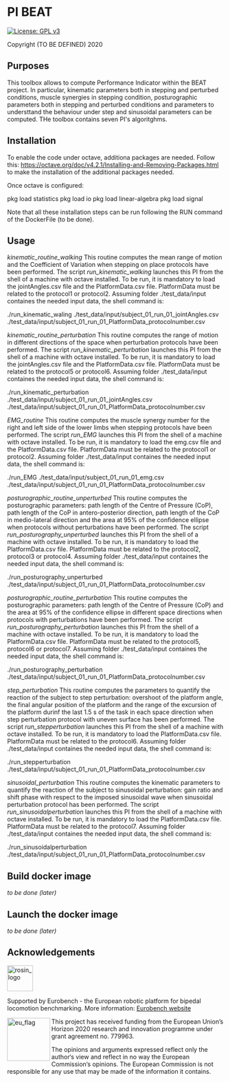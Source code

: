 # PI BEAT

[![License: GPL v3](https://img.shields.io/badge/License-GPLv3-blue.svg)](https://www.gnu.org/licenses/gpl-3.0)

Copyright (TO BE DEFINED) 2020

## Purposes

This toolbox allows to compute Performance Indicator within the BEAT project. In particular, kinematic parameters both in stepping and perturbed conditions, muscle synergies in stepping condition, posturographic parameters both in stepping and perturbed conditions and parameters to understtand the behaviour under step and sinusoidal parameters can be computed. THe toolbox contains seven PI's algoritghms.

## Installation

To enable the code under octave, additiona packages are needed.
Follow this: https://octave.org/doc/v4.2.1/Installing-and-Removing-Packages.html to make the installation of the additional packages needed.

Once octave is configured:

pkg load statistics
pkg load io
pkg load linear-algebra
pkg load signal

Note that all these installation steps can be run following the RUN command of the DockerFile (to be done).

## Usage
_kinematic_routine_walking_
This routine computes the mean range of motion and the Coefficient of Variation when stepping on place protocols have been performed.
The script _run_kinematic_walking_ launches this PI from the shell of a machine with octave installed. To be run, it is mandatory to load the jointAngles.csv file and the PlatformData.csv file. PlatformData must be related to the protocol1 or protocol2. 
Assuming folder ./test_data/input containes the needed input data, the shell command is:

./run_kinematic_waling ./test_data/input/subject_01_run_01_jointAngles.csv ./test_data/input/subject_01_run_01_PlatformData_protocolnumber.csv 

_kinematic_routine_perturbation_
This routine computes the range of motion in different directions of the space when perturbation protocols have been performed.
The script _run_kinematic_perturbation_ launches this PI from the shell of a machine with octave installed. To be run, it is mandatory to load the jointAngles.csv file and the PlatformData.csv file. PlatformData must be related to the protocol5 or protocol6. 
Assuming folder ./test_data/input containes the needed input data, the shell command is:

./run_kinematic_perturbation ./test_data/input/subject_01_run_01_jointAngles.csv ./test_data/input/subject_01_run_01_PlatformData_protocolnumber.csv 

_EMG_routine_
This routine computes the muscle synergy number for the right and left side of the lower limbs when stepping protocols have been performed. The script _run_EMG_ launches this PI from the shell of a machine with octave installed. To be run, it is mandatory to load the emg.csv file and the PlatformData.csv file. PlatformData must be related to the protocol1 or protocol2. 
Assuming folder ./test_data/input containes the needed input data, the shell command is:

./run_EMG ./test_data/input/subject_01_run_01_emg.csv ./test_data/input/subject_01_run_01_PlatformData_protocolnumber.csv 

_posturographic_routine_unperturbed_
This routine computes the posturographic parameters: path length of the Centre of Pressure (CoP), path length of the CoP in antero-posterior direction, path length of the CoP in medio-lateral direction and the area at 95% of the confidence ellipse when protocols without perturbations have been performed.
The script _run_posturography_unperturbed_ launches this PI from the shell of a machine with octave installed. To be run, it is mandatory to load the PlatformData.csv file. PlatformData must be related to the protocol2, protocol3 or protocol4. 
Assuming folder ./test_data/input containes the needed input data, the shell command is:

./run_posturography_unperturbed ./test_data/input/subject_01_run_01_PlatformData_protocolnumber.csv 

_posturographic_routine_perturbation_
This routine computes the posturographic parameters: path length of the Centre of Pressure (CoP) and the area at 95% of the confidence ellipse in different space directions when protocols with perturbations have been performed.
The script _run_posturography_perturbation_ launches this PI from the shell of a machine with octave installed. To be run, it is mandatory to load the PlatformData.csv file. PlatformData must be related to the protocol5, protocol6 or protocol7. 
Assuming folder ./test_data/input containes the needed input data, the shell command is:

./run_posturography_perturbation ./test_data/input/subject_01_run_01_PlatformData_protocolnumber.csv

_step_perturbation_
This routine computes the parameters to quantify the reaction of the subject to step perturbation: overshoot of the platform angle, the final angular position of the platform and the range of the excursion of the platform durinf the last 1.5 s of the task in each space direction when step perturbation protocol with uneven surface has been performed.
The script _run_stepperturbation_ launches this PI from the shell of a machine with octave installed. To be run, it is mandatory to load the PlatformData.csv file. PlatformData must be related to the protocol6. 
Assuming folder ./test_data/input containes the needed input data, the shell command is:

./run_stepperturbation ./test_data/input/subject_01_run_01_PlatformData_protocolnumber.csv

_sinusoidal_perturbation_
This routine computes the kinematic parameters to quantify the reaction of the subject to sinusoidal perturbation: gain ratio and shift phase with respect to the imposed sinusoidal wave when sinusoidal perturbation protocol has been performed.
The script _run_sinusoidalperturbation_ launches this PI from the shell of a machine with octave installed. To be run, it is mandatory to load the PlatformData.csv file. PlatformData must be related to the protocol7. 
Assuming folder ./test_data/input containes the needed input data, the shell command is:

./run_sinusoidalperturbation ./test_data/input/subject_01_run_01_PlatformData_protocolnumber.csv

## Build docker image

_to be done (later)_

## Launch the docker image

_to be done (later)_

## Acknowledgements

<a href="http://eurobench2020.eu">
  <img src="http://eurobench2020.eu/wp-content/uploads/2018/06/cropped-logoweb.png"
       alt="rosin_logo" height="60" >
</a>

Supported by Eurobench - the European robotic platform for bipedal locomotion benchmarking.
More information: [Eurobench website][eurobench_website]

<img src="http://eurobench2020.eu/wp-content/uploads/2018/02/euflag.png"
     alt="eu_flag" width="100" align="left" >

This project has received funding from the European Union’s Horizon 2020
research and innovation programme under grant agreement no. 779963.

The opinions and arguments expressed reflect only the author‘s view and
reflect in no way the European Commission‘s opinions.
The European Commission is not responsible for any use that may be made
of the information it contains.

[eurobench_logo]: http://eurobench2020.eu/wp-content/uploads/2018/06/cropped-logoweb.png
[eurobench_website]: http://eurobench2020.eu "Go to website"
